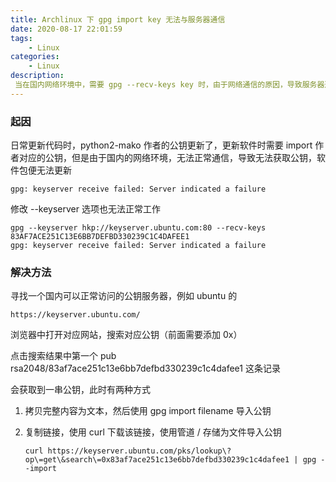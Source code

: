 ```yaml
---
title: Archlinux 下 gpg import key 无法与服务器通信
date: 2020-08-17 22:01:59
tags:
	- Linux
categories:
	- Linux
description:
 当在国内网络环境中，需要 gpg --recv-keys key 时，由于网络通信的原因，导致服务器通信失败，进而造成获取公钥失败的一种迂回解决方案。
---
```


### 起因

日常更新代码时，python2-mako 作者的公钥更新了，更新软件时需要 import 作者对应的公钥，但是由于国内的网络环境，无法正常通信，导致无法获取公钥，软件包便无法更新

```shell
gpg: keyserver receive failed: Server indicated a failure
```

修改 --keyserver 选项也无法正常工作

```shell
gpg --keyserver hkp://keyserver.ubuntu.com:80 --recv-keys 83AF7ACE251C13E6BB7DEFBD330239C1C4DAFEE1
gpg: keyserver receive failed: Server indicated a failure
```

### 解决方法

寻找一个国内可以正常访问的公钥服务器，例如 ubuntu 的

```shell
https://keyserver.ubuntu.com/
```

浏览器中打开对应网站，搜索对应公钥（前面需要添加 0x）

点击搜索结果中第一个 pub rsa2048/83af7ace251c13e6bb7defbd330239c1c4dafee1 这条记录

会获取到一串公钥，此时有两种方式

1. 拷贝完整内容为文本，然后使用 gpg import filename 导入公钥

2. 复制链接，使用 curl 下载该链接，使用管道 / 存储为文件导入公钥

   ```shell
   curl https://keyserver.ubuntu.com/pks/lookup\?op\=get\&search\=0x83af7ace251c13e6bb7defbd330239c1c4dafee1 | gpg --import
   ```





